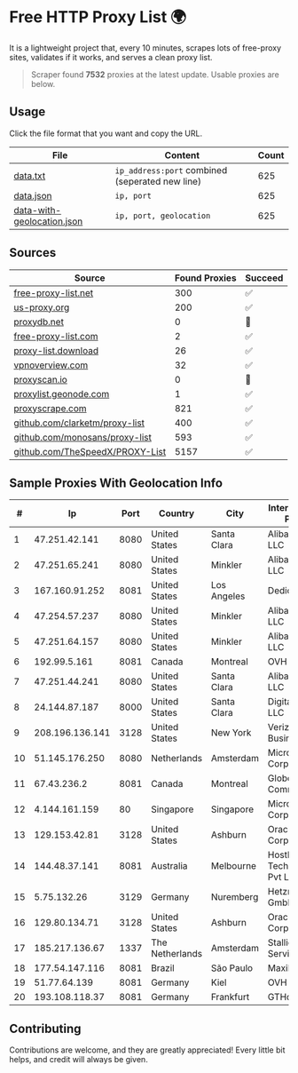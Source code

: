 
# Free HTTP Proxy List 🌍

It is a lightweight project that, every 10 minutes, scrapes lots of free-proxy sites, validates if it works, and serves a clean proxy list.


> Scraper found **7532** proxies at the latest update. Usable proxies are below.

## Usage

Click the file format that you want and copy the URL.


|File|Content|Count|
|----|-------|-----|
|[data.txt](https://raw.githubusercontent.com/themiralay/Proxy-List-World/master/data.txt)|`ip_address:port` combined (seperated new line)|625|
|[data.json](https://raw.githubusercontent.com/themiralay/Proxy-List-World/master/data.json)|`ip, port`|625|
|[data-with-geolocation.json](https://raw.githubusercontent.com/themiralay/Proxy-List-World/master/data-with-geolocation.json)|`ip, port, geolocation`|625|

## Sources

|Source|Found Proxies|Succeed|
|------|-------------|-------|
|[free-proxy-list.net](https://free-proxy-list.net)|300|✅|
|[us-proxy.org](https://www.us-proxy.org)|200|✅|
|[proxydb.net](http://proxydb.net)|0|🚫|
|[free-proxy-list.com](https://free-proxy-list.com/?page=&port=&type%5B%5D=http&type%5B%5D=https&up_time=0&search=Search)|2|✅|
|[proxy-list.download](https://www.proxy-list.download/HTTP)|26|✅|
|[vpnoverview.com](https://vpnoverview.com/privacy/anonymous-browsing/free-proxy-servers)|32|✅|
|[proxyscan.io](https://www.proxyscan.io)|0|🚫|
|[proxylist.geonode.com](https://proxylist.geonode.com/api/proxy-list?limit=300&page=1&sort_by=lastChecked&sort_type=desc&protocols=http,https)|1|✅|
|[proxyscrape.com](https://api.proxyscrape.com/v2/?request=displayproxies&protocol=http&timeout=10000&country=all&ssl=all&anonymity=all)|821|✅|
|[github.com/clarketm/proxy-list](https://raw.githubusercontent.com/clarketm/proxy-list/master/proxy-list-raw.txt)|400|✅|
|[github.com/monosans/proxy-list](https://raw.githubusercontent.com/monosans/proxy-list/main/proxies/http.txt)|593|✅|
|[github.com/TheSpeedX/PROXY-List](https://raw.githubusercontent.com/TheSpeedX/PROXY-List/master/http.txt)|5157|✅|


## Sample Proxies With Geolocation Info

|#|Ip|Port|Country|City|Internet Service Provider|
|-|--|----|-------|----|-------------------------|
|1|47.251.42.141|8080|United States|Santa Clara|Alibaba.com LLC|
|2|47.251.65.241|8080|United States|Minkler|Alibaba.com LLC|
|3|167.160.91.252|8081|United States|Los Angeles|Dedicated.com|
|4|47.254.57.237|8080|United States|Minkler|Alibaba.com LLC|
|5|47.251.64.157|8080|United States|Minkler|Alibaba.com LLC|
|6|192.99.5.161|8081|Canada|Montreal|OVH SAS|
|7|47.251.44.241|8080|United States|Santa Clara|Alibaba.com LLC|
|8|24.144.87.187|8000|United States|Santa Clara|DigitalOcean, LLC|
|9|208.196.136.141|3128|United States|New York|Verizon Business|
|10|51.145.176.250|8080|Netherlands|Amsterdam|Microsoft Corporation|
|11|67.43.236.2|8081|Canada|Montreal|GloboTech Communications|
|12|4.144.161.159|80|Singapore|Singapore|Microsoft Corporation|
|13|129.153.42.81|3128|United States|Ashburn|Oracle Corporation|
|14|144.48.37.141|8081|Australia|Melbourne|HostRoyale Technologies Pvt Ltd|
|15|5.75.132.26|3129|Germany|Nuremberg|Hetzner Online GmbH|
|16|129.80.134.71|3128|United States|Ashburn|Oracle Corporation|
|17|185.217.136.67|1337|The Netherlands|Amsterdam|Stallion Network Services Limited|
|18|177.54.147.116|8081|Brazil|São Paulo|Maxihost LTDA|
|19|51.77.64.139|8081|Germany|Kiel|OVH SAS|
|20|193.108.118.37|8081|Germany|Frankfurt|GTHost|



## Contributing

Contributions are welcome, and they are greatly appreciated! Every
little bit helps, and credit will always be given.

